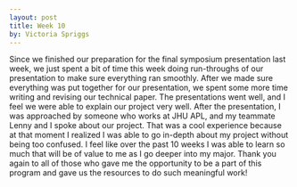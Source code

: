 ```yaml
---
layout: post
title: Week 10
by: Victoria Spriggs
---
```


Since we finished our preparation for the final symposium presentation last week, we just spent a bit of time this week doing run-throughs of our presentation to make sure everything ran smoothly. After we made sure everything was put together for our presentation, we spent some more time writing and revising our technical paper. The presentations went well, and I feel we were able to explain our project very well. After the presentation, I was approached by someone who works at JHU APL, and my teammate Lenny and I spoke about our project. That was a cool experience because at that moment I realized I was able to go in-depth about my project without being too confused. I feel like over the past 10 weeks I was able to learn so much that will be of value to me as I go deeper into my major. Thank you again to all of those who gave me the opportunity to be a part of this program and gave us the resources to do such meaningful work!
